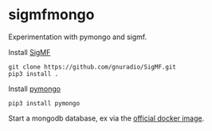 # sigmfmongo

Experimentation with pymongo and sigmf.

Install [SigMF](https://github.com/gnuradio/SigMF)

`git clone https://github.com/gnuradio/SigMF.git` \
`pip3 install .`

Install [pymongo](https://github.com/mongodb/mongo-python-driver)

`pip3 install pymongo`

Start a mongodb database, ex via the [official docker image](https://hub.docker.com/_/mongo).